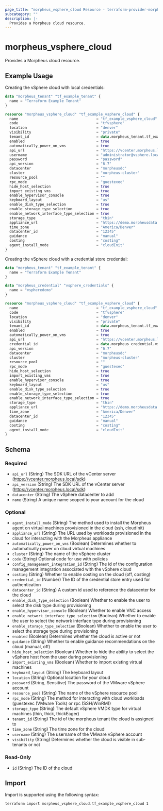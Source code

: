 ```yaml
---
page_title: "morpheus_vsphere_cloud Resource - terraform-provider-morpheus"
subcategory: ""
description: |-
  Provides a Morpheus cloud resource.
---
```


# morpheus_vsphere_cloud

Provides a Morpheus cloud resource.

## Example Usage

Creating the vSphere cloud with local credentials:

```terraform
data "morpheus_tenant" "tf_example_tenant" {
  name = "Terraform Example Tenant"
}

resource "morpheus_vsphere_cloud" "tf_example_vsphere_cloud" {
  name                                    = "tf_example_vsphere_cloud"
  code                                    = "tfvsphere"
  location                                = "denver"
  visibility                              = "private"
  tenant_id                               = data.morpheus_tenant.tf_example_tenant.id
  enabled                                 = true
  automatically_power_on_vms              = true
  api_url                                 = "https://vcenter.morpheus.local/sdk"
  username                                = "administrator@vsphere.local"
  password                                = "password"
  api_version                             = "6.7"
  datacenter                              = "morpheusdc"
  cluster                                 = "morpheus-cluster"
  resource_pool                           = ""
  rpc_mode                                = "guestexec"
  hide_host_selection                     = true
  import_existing_vms                     = true
  enable_hypervisor_console               = true
  keyboard_layout                         = "us"
  enable_disk_type_selection              = true
  enable_storage_type_selection           = true
  enable_network_interface_type_selection = true
  storage_type                            = "thin"
  appliance_url                           = "https://demo.morpheusdata.com"
  time_zone                               = "America/Denver"
  datacenter_id                           = "12345"
  guidance                                = "manual"
  costing                                 = "costing"
  agent_install_mode                      = "cloudInit"
}
```

Creating the vSphere cloud with a credential store credential:

```terraform
data "morpheus_tenant" "tf_example_tenant" {
  name = "Terraform Example Tenant"
}

data "morpheus_credential" "vsphere_credentials" {
  name = "vspheredemo"
}

resource "morpheus_vsphere_cloud" "tf_example_vsphere_cloud" {
  name                                    = "tf_example_vsphere_cloud"
  code                                    = "tfvsphere"
  location                                = "denver"
  visibility                              = "private"
  tenant_id                               = data.morpheus_tenant.tf_example_tenant.id
  enabled                                 = true
  automatically_power_on_vms              = true
  api_url                                 = "https://vcenter.morpheus.local/sdk"
  credential_id                           = data.morpheus_credential.vsphere_credentials.id
  api_version                             = "6.7"
  datacenter                              = "morpheusdc"
  cluster                                 = "morpheus-cluster"
  resource_pool                           = ""
  rpc_mode                                = "guestexec"
  hide_host_selection                     = true
  import_existing_vms                     = true
  enable_hypervisor_console               = true
  keyboard_layout                         = "us"
  enable_disk_type_selection              = true
  enable_storage_type_selection           = true
  enable_network_interface_type_selection = true
  storage_type                            = "thin"
  appliance_url                           = "https://demo.morpheusdata.com"
  time_zone                               = "America/Denver"
  datacenter_id                           = "12345"
  guidance                                = "manual"
  costing                                 = "costing"
  agent_install_mode                      = "cloudInit"
}
```

<!-- schema generated by tfplugindocs -->
## Schema

### Required

- `api_url` (String) The SDK URL of the vCenter server (https://vcenter.morpheus.local/sdk)
- `api_version` (String) The SDK URL of the vCenter server (https://vcenter.morpheus.local/sdk)
- `datacenter` (String) The vSphere datacenter to add
- `name` (String) A unique name scoped to your account for the cloud

### Optional

- `agent_install_mode` (String) The method used to install the Morpheus agent on virtual machines provisioned in the cloud (ssh, cloudInit)
- `appliance_url` (String) The URL used by workloads provisioned in the cloud for interacting with the Morpheus appliance
- `automatically_power_on_vms` (Boolean) Determines whether to automatically power on cloud virtual machines
- `cluster` (String) The name of the vSphere cluster
- `code` (String) Optional code for use with policies
- `config_management_integration_id` (String) The id of the configuration management integration associated with the vSphere cloud
- `costing` (String) Whether to enable costing on the cloud (off, costing)
- `credential_id` (Number) The ID of the credential store entry used for authentication
- `datacenter_id` (String) A custom id used to reference the datacenter for the cloud
- `enable_disk_type_selection` (Boolean) Whether to enable the user to select the disk type during provisioning
- `enable_hypervisor_console` (Boolean) Whether to enable VNC access
- `enable_network_interface_type_selection` (Boolean) Whether to enable the user to select the network interface type during provisioning
- `enable_storage_type_selection` (Boolean) Whether to enable the user to select the storage type during provisioning
- `enabled` (Boolean) Determines whether the cloud is active or not
- `guidance` (String) Whether to enable guidance recommendations on the cloud (manual, off)
- `hide_host_selection` (Boolean) Whether to hide the ability to select the vSphere host from the user during provisioning
- `import_existing_vms` (Boolean) Whether to import existing virtual machines
- `keyboard_layout` (String) The keyboard layout
- `location` (String) Optional location for your cloud
- `password` (String, Sensitive) The password of the VMware vSphere account
- `resource_pool` (String) The name of the vSphere resource pool
- `rpc_mode` (String) The method for interacting with cloud workloads (guestexec (VMware Tools) or rpc (SSH/WinRM))
- `storage_type` (String) The default vSphere VMDK type for virtual machines (thin, thick, thickEager)
- `tenant_id` (String) The id of the morpheus tenant the cloud is assigned to
- `time_zone` (String) The time zone for the cloud
- `username` (String) The username of the VMware vSphere account
- `visibility` (String) Determines whether the cloud is visible in sub-tenants or not

### Read-Only

- `id` (String) The ID of the cloud

## Import

Import is supported using the following syntax:

```shell
terraform import morpheus_vsphere_cloud.tf_example_vsphere_cloud 1
```
